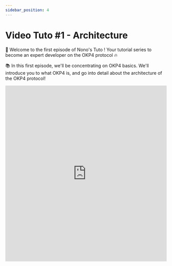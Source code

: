 ```yaml
---
sidebar_position: 4
---
```

# Video Tuto #1 - Architecture

🚀 Welcome to the first episode of Nono's Tuto !
Your tutorial series to become an expert developer on the OKP4 protocol 🔥

📚 In this first episode, we'll be concentrating on OKP4 basics. We'll introduce you to what OKP4 is, and go into detail about the architecture of the OKP4 protocol!

<iframe width="100%" height="550" src="https://www.youtube.com/embed/DQe46R2167U" title="YouTube video player" frameborder="0" allow="accelerometer; autoplay; clipboard-write; encrypted-media; gyroscope; picture-in-picture; web-share" allowfullscreen></iframe>
